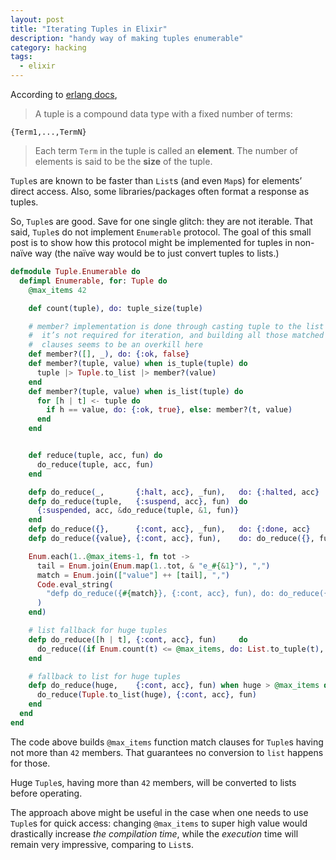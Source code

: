```yaml
---
layout: post
title: "Iterating Tuples in Elixir"
description: "handy way of making tuples enumerable"
category: hacking
tags:
  - elixir
---
```


According to [erlang docs](http://erlang.org/doc/reference_manual/data_types.html#id68683),

> A tuple is a compound data type with a fixed number of terms:
>
    {Term1,...,TermN}

> Each term `Term` in the tuple is called an **element**.
The number of elements is said to be the **size** of the tuple.

`Tuple`s are known to be faster than `List`s (and even `Map`s)
for elements’ direct access. Also, some libraries/packages often format
a response as tuples.

So, `Tuple`s are good. Save for one single glitch: they are not iterable.
That said, `Tuple`s do not implement `Enumerable` protocol. The goal of this
small post is to show how this protocol might be implemented for tuples
in non-naïve way (the naïve way would be to just convert tuples to lists.)

```elixir
defmodule Tuple.Enumerable do
  defimpl Enumerable, for: Tuple do
    @max_items 42

    def count(tuple), do: tuple_size(tuple)

    # member? implementation is done through casting tuple to the list
    #  it’s not required for iteration, and building all those matched
    #  clauses seems to be an overkill here
    def member?([], _), do: {:ok, false}
    def member?(tuple, value) when is_tuple(tuple) do
      tuple |> Tuple.to_list |> member?(value)
    end
    def member?(tuple, value) when is_list(tuple) do
      for [h | t] <- tuple do
        if h == value, do: {:ok, true}, else: member?(t, value)
      end
    end


    def reduce(tuple, acc, fun) do
      do_reduce(tuple, acc, fun)
    end

    defp do_reduce(_,       {:halt, acc}, _fun),   do: {:halted, acc}
    defp do_reduce(tuple,   {:suspend, acc}, fun)  do
      {:suspended, acc, &do_reduce(tuple, &1, fun)}
    end
    defp do_reduce({},      {:cont, acc}, _fun),   do: {:done, acc}
    defp do_reduce({value}, {:cont, acc}, fun),    do: do_reduce({}, fun.(value, acc), fun)

    Enum.each(1..@max_items-1, fn tot ->
      tail = Enum.join(Enum.map(1..tot, & "e_#{&1}"), ",")
      match = Enum.join(["value"] ++ [tail], ",")
      Code.eval_string(
        "defp do_reduce({#{match}}, {:cont, acc}, fun), do: do_reduce({#{tail}}, fun.(value, acc), fun)", [], __ENV__
      )
    end)

    # list fallback for huge tuples
    defp do_reduce([h | t], {:cont, acc}, fun)     do
      do_reduce((if Enum.count(t) <= @max_items, do: List.to_tuple(t), else: t), fun.(h, acc), fun)
    end

    # fallback to list for huge tuples
    defp do_reduce(huge,    {:cont, acc}, fun) when huge > @max_items do
      do_reduce(Tuple.to_list(huge), {:cont, acc}, fun)
    end
  end
end
```

The code above builds `@max_items` function match clauses for `Tuple`s
having not more than `42` members. That guarantees no conversion to `list`
happens for those.

Huge `Tuple`s, having more than `42` members, will be converted to lists
before operating.

The approach above might be useful in the case when one needs to use
`Tuple`s for quick access: changing `@max_items` to super high value
would drastically increase _the compilation time_, while the _execution_ time
will remain very impressive, comparing to `List`s.

